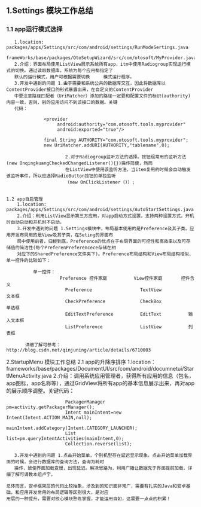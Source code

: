 ## 1.Settings 模块工作总结
### 1.1 app运行模式选择
       1.location:  packages/apps/Settings/src/com/android/settings/RunModeSertings.java
                    frameWorks/base/packages/OtoSetupWizard/src/com/otosoft/MyProvider.java
       2.介绍：界面布局使用ListView展示系统所有app，itm中使用Radiogroup实现运行模式的切换。通过读取数据库，系统为每个应用都指定了
       默认的运行模式，用户可根据需要切换     模式运行程序。
       3.开发中遇到的问题 1.由于需要和系统公共的数据库交互，因此将数据库以ContentProvider接口的形式暴露出来，在自定义的ContentProvider 
       中要注意路径匹配者（UriMatcher）添加的路径一定要和配置文件的标识(authority)内容一致，否则，别的应用访问不到该接口的数据。关键
       代码：
                                       
                  <provider  
                       android:authority="com.otosoft.tools.myprovider"
                       android:exported="true"/>

                  final String AUTHORITY="com.otosoft.tools.myprovider";
                  new UriMatcher.addURI(AUTHORITY,"tablename",0);
                       
                          2.对于Radiogroup监听方法的选择。按钮组常用的监听方法(new OnqingkuangCheckedChangedListener(){})操作简便，然而
                          在ListView中使用该监听方法，当item复用的时候会自动触发该监听事件，所以应选择RadioButton按钮的单独监听
                          （new OnClickListener（)）;


    1.2 app自启管理
        1.location: packages/apps/Settings/src/com/android/settings/AutoStartSettings.java 
        2.介绍：利用ListView显示第三方应用，对app启动方式设置，支持两种设置方式，开机时自动启动和开机时不启动。
        3.开发中遇到的问题 1.Settings模块中，布局基本使用的是Preference及其子类。应用开发布局用的是View及其子类，在Seting的界面布
        局中使用前者，归根到底，Preference的优点在于布局界面的可控性和高效率以及可存储值的简洁性(每个PreferenPreferencece存储在相
        对应下的SharedPreference文件夹下)。Preference布局结构和View布局结构相似，单一控件的比较如下：                                

              单一控件：
                        Preference 控件家庭          View控件家庭       控件含义
                          Preference                  TextView           文本框
                          CheckPreference             CheckBox           单选框
                          EditTextPreference          EditText          输入文本框 
                          ListPreference              ListView          列表框
          
           详细了解可参考：http://blog.csdn.net/qinjuning/article/details/6710003

2.StartupMenu 模块工作总结
   2.1 app的升降序排序
       1.location：frameworks/base/packages/DocumentUI/src/com/android/documnetui/StartMenuActivity.java
       2.介绍：调用系统应用管理者，获得所有应用的信息（包名，app图标，app名称等），通过GridView将所有app的基本信息展示出来，再对app
       的展示顺序调整。关键代码：

                          PackagerManager pm=activity.getPackagerManager();
                          Intent mainIntent=new Intent(Intent.ACTION_MAIN,null);
                          mainIntent.addCategory(Intent.CATEGORY_LAUNCHER);
                          List list=pm.queryIntentActivities(mainIntent,0);
                          Collection.reverse(list);

       3.开发中遇到的问题 1.点击开始菜单，个别机型存在延迟显示现象。点击开始菜单加载界面的时候，会进行数据库的查询方法，查询为耗时
       操作，致使界面加载变慢，出现延迟。解决思路为，利用广播让数据先于界面提前加载，详细了解可请教本组卢宁。

    总体而言，安卓框架层的代码比较抽象，涉及到的知识面非常广，需要有扎实的Java和安卓基础。和应用开发常用的布局逻辑等区别很大，是对应
    用层的一种提升，需要对核心模块熟练掌握，才能运用自如，这需要一点点的积累！
